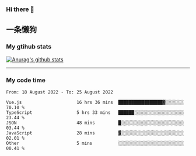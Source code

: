 ### Hi there 👋

## 一条懒狗
<!--
**kiss-me-quickly/kiss-me-quickly** is a ✨ _special_ ✨ repository because its `README.md` (this file) appears on your GitHub profile.

Here are some ideas to get you started:

- 🔭 I’m currently working on ...
- 🌱 I’m currently learning ...
- 👯 I’m looking to collaborate on ...
- 🤔 I’m looking for help with ...
- 💬 Ask me about ...
- 📫 How to reach me: ...
- 😄 Pronouns: ...
- ⚡ Fun fact: ...
-->


### My gtihub stats

[![Anurag's github stats](https://github-readme-stats.vercel.app/api?username=kiss-me-quickly)](https://github.com/anuraghazra/github-readme-stats)

***

### My code time

<!--START_SECTION:waka-->

```text
From: 18 August 2022 - To: 25 August 2022

Vue.js                     16 hrs 36 mins  █████████████████▓░░░░░░░   70.10 %
TypeScript                 5 hrs 33 mins   ██████░░░░░░░░░░░░░░░░░░░   23.44 %
JSON                       48 mins         █░░░░░░░░░░░░░░░░░░░░░░░░   03.44 %
JavaScript                 28 mins         ▓░░░░░░░░░░░░░░░░░░░░░░░░   02.01 %
Other                      5 mins          ░░░░░░░░░░░░░░░░░░░░░░░░░   00.41 %
```

<!--END_SECTION:waka-->
